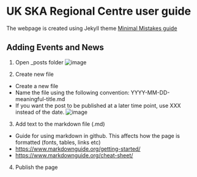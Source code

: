 # UK SKA Regional Centre user guide
The webpage is created using  Jekyll theme [Minimal Mistakes guide](https://mmistakes.github.io/minimal-mistakes/docs/quick-start-guide/) 

## Adding Events and News
1. Open _posts folder 
![image](https://github.com/uksrc/uksrc.github.io/assets/60702218/935f9ab1-4e85-45b7-b22a-ce5ac269072e)

2. Create new file 
- Create a new file
- Name the file using the following convention: YYYY-MM-DD-meaningful-title.md
- If you want the post to be published at a later time point, use XXX instead of the date. 
![image](https://github.com/uksrc/uksrc.github.io/assets/60702218/5cbef117-19bb-4e67-80e1-f61fc8831649)


3. Add text to the markdown file (.md)
- Guide for using markdown in github. This affects how the page is formatted (fonts, tables, links etc)
- https://www.markdownguide.org/getting-started/
- https://www.markdownguide.org/cheat-sheet/

4. Publish the page
   
